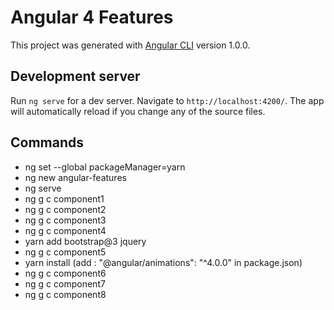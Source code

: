 # Angular 4 Features

This project was generated with [Angular CLI](https://github.com/angular/angular-cli) version 1.0.0.

## Development server

Run `ng serve` for a dev server. Navigate to `http://localhost:4200/`. The app will automatically reload if you change any of the source files.

## Commands

* ng set --global packageManager=yarn
* ng new angular-features
* ng serve
* ng g c component1
* ng g c component2
* ng g c component3
* ng g c component4
* yarn add bootstrap@3 jquery
* ng g c component5
* yarn install (add : "@angular/animations": "^4.0.0" in package.json)
* ng g c component6
* ng g c component7
* ng g c component8
